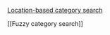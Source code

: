 [Location-based category search](https://github.com/nicolas-raoul/apps-android-commons/wiki/Location-based-category-search)

[[Fuzzy category search]]